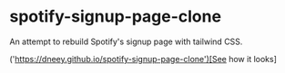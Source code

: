 # spotify-signup-page-clone
An attempt to rebuild Spotify's signup page with tailwind CSS. 

('https://dneey.github.io/spotify-signup-page-clone')[See how it looks]
